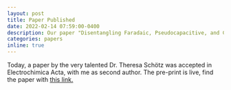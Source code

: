 ```yaml
---
layout: post
title: Paper Published
date: 2022-02-14 07:59:00-0400
description: Our paper "Disentangling Faradaic, Pseudocapacitive, and Capacitive Charge Storage&#58; A Tutorial for the Characterization of Batteries, Supercapacitors, and Hybrid Systems" has been published!
categories: papers
inline: true
---
```

Today, a paper by the very talented Dr. Theresa Schötz was accepted in Electrochimica Acta, with me as second author. The pre-print is live, find the paper with [this link.](https://www.sciencedirect.com/science/article/abs/pii/S0013468622002444?via%3Dihub)
